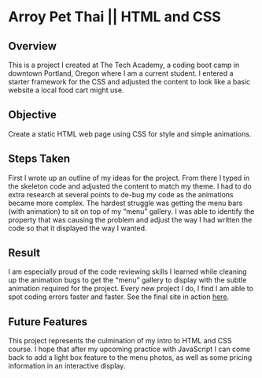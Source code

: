 # Arroy Pet Thai || HTML and CSS
## Overview
This is a project I created at The Tech Academy, a coding boot camp in downtown Portland, Oregon where I am a current student. I entered a starter framework for the CSS and adjusted the content to look like a basic website a local food cart might use. 

## Objective
Create a static HTML web page using CSS for style and simple animations. 

## Steps Taken
First I wrote up an outline of my ideas for the project. From there I typed in the skeleton code and adjusted the content to match my theme. I had to do extra research at several points to de-bug my code as the animations became more complex. The hardest struggle was getting the menu bars (with animation) to sit on top of my “menu” gallery. I was able to identify the property that was causing the problem and adjust the way I had written the code so that it displayed the way I wanted. 

## Result
I am especially proud of the code reviewing skills I learned while cleaning up the animation bugs to get the “menu” gallery to display with the subtle animation required for the project. Every new project I do, I find I am able to spot coding errors faster and faster. See the final site in action [here](https://filedn.com/lWYjvlpRciYBP9xzzyqgShB/Arroy%20Pet%20Thai/index.html).

## Future Features
This project represents the culmination of my intro to HTML and CSS course. I hope that after my upcoming practice with JavaScript I can come back to add a light box feature to the menu photos, as well as some pricing information in an interactive display. 